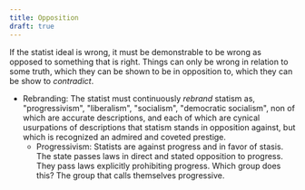 ```yaml
---
title: Opposition
draft: true
---
```


If the statist ideal is wrong, it must be demonstrable to be wrong as opposed to something that is right. Things can only be wrong in relation to some truth, which they can be shown to be in opposition to, which they can be show to _contradict_.



- Rebranding: The statist must continuously _rebrand_ statism as, "progressivism", "liberalism", "socialism", "democratic socialism", non of which are accurate descriptions, and each of which are cynical usurpations of descriptions that statism stands in opposition against, but which is recognized an admired and coveted prestige.
    - Progressivism: Statists are against progress and in favor of stasis. The state passes laws in direct and stated opposition to progress. They pass laws explicitly prohibiting progress. Which group does this? The group that calls themselves progressive.